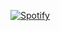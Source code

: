   [![Spotify](https://spotify-read-2xbzyq9dy.vercel.app/api/spotify?background_color=0d1117&border_color=ffffff)](https://open.spotify.com/user/pedrohesudario)


